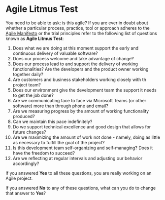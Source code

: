 # Agile Litmus Test

You need to be able to ask: is this agile? If you are ever in doubt about whether a particular process, practice, tool or approach adheres to the [Agile Manifesto](./manifesto.md) or the trial principles refer to the following list of questions known as **Agile Litmus Test**:

1. Does what we are doing at this moment support the early and continuous delivery of valuable software?
2. Does our process welcome and take advantage of change?
3. Does our process lead to and support the delivery of working functionalities? Are the developers and the product owner working together daily?
4. Are customers and business stakeholders working closely with th project team?
5. Does our environment give the development team the support it needs to get the job done?
6. Are we communicating face to face via Microsoft Teams (or other software) more than through phone and email?
7. Are we measuring progress by the amount of working functionality produced?
8. Can we maintain this pace indefinitely?
9. Do we support technical excellence and good design that allows for future changes?
10. Are we maximizing the amount of work not done - namely, doing as little as necessary to fulfill the goal of the project?
11. Is this development team self-organizing and self-managing? Does it have the freedom to succeed?
12. Are we reflecting at regular intervals and adjusting our behavior accordingly?

If you answered **Yes** to all these questions, you are really working on an Agile project.

If you answered **No** to any of these questions, what can you do to change that answer to **Yes**?